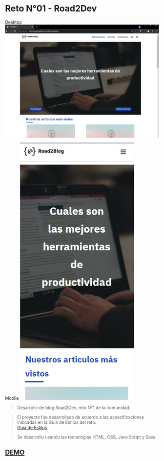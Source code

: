 # Reto N°01 - Road2Dev

Desktop
![Desktop](https://raw.githubusercontent.com/juliolh0686/road2blog/main/img01.jpg)
>
Mobile
![Mobile](https://raw.githubusercontent.com/juliolh0686/road2blog/main/img02.jpg)

> Desarrollo de blog Road2Dev, reto N°1 de la comunidad.

> El proyecto fue desarrollado de acuerdo a las especificaciones indicadas en la Guia de Estilos del reto.
\
[Guia de Estilos](https://github.com/AlejandroGuemar/reto_1)

> Se desarrollo usando las tecnologias HTML, CSS, Java Script y Sass.

## [DEMO](http:www.tuenlace.com)
